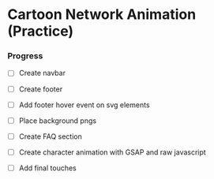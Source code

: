 # Cartoon Network Animation (Practice)

### Progress

* [ ] Create navbar

- [ ] Create footer

* [ ] Add footer hover event on svg elements

- [ ] Place background pngs 

* [ ] Create FAQ section 

- [ ] Create character animation with GSAP and raw javascript

* [ ] Add final touches 
